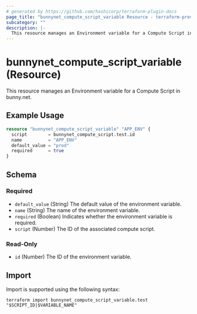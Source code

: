 ```yaml
---
# generated by https://github.com/hashicorp/terraform-plugin-docs
page_title: "bunnynet_compute_script_variable Resource - terraform-provider-bunnynet"
subcategory: ""
description: |-
  This resource manages an Environment variable for a Compute Script in bunny.net.
---
```


# bunnynet_compute_script_variable (Resource)

This resource manages an Environment variable for a Compute Script in bunny.net.

## Example Usage

```terraform
resource "bunnynet_compute_script_variable" "APP_ENV" {
  script        = bunnynet_compute_script.test.id
  name          = "APP_ENV"
  default_value = "prod"
  required      = true
}
```

<!-- schema generated by tfplugindocs -->
## Schema

### Required

- `default_value` (String) The default value of the environment variable.
- `name` (String) The name of the environment variable.
- `required` (Boolean) Indicates whether the environment variable is required.
- `script` (Number) The ID of the associated compute script.

### Read-Only

- `id` (Number) The ID of the environment variable.

## Import

Import is supported using the following syntax:

```shell
terraform import bunnynet_compute_script_variable.test "$SCRIPT_ID|$VARIABLE_NAME"
```
